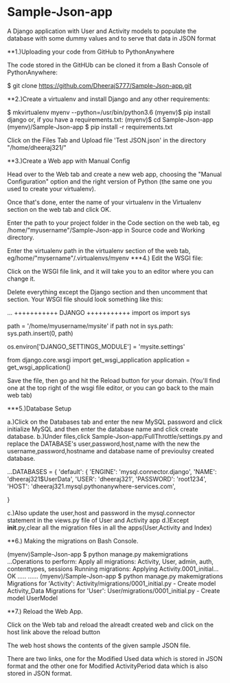 # Sample-Json-app
A Django application with User and Activity models to populate the database with some dummy values and to serve that data in JSON format

**1.)Uploading your code from GitHub to PythonAnywhere

The code stored in the GitHUb can be cloned it from a Bash Console of PythonAnywhere:

$ git clone https://github.com/DheerajS777/Sample-Json-app.git

**2.)Create a virtualenv and install Django and any other requirements:

$ mkvirtualenv myenv --python=/usr/bin/python3.6 
(myenv)$ pip install django
or, if you have a requirements.txt:
(myenv)$ cd Sample-Json-app
(myenv)/Sample-Json-app $ pip install -r requirements.txt


Click on the Files Tab and Upload file 'Test JSON.json' in the directory "/home/dheeraj321/"

**3.)Create a Web app with Manual Config

Head over to the Web tab and create a new web app, choosing the "Manual Configuration" option and the right version of Python (the same one you used to create your virtualenv).

Once that's done, enter the name of your virtualenv in the Virtualenv section on the web tab and click OK.

Enter the path to your project folder in the Code section on the web tab, eg /home/"myusername"/Sample-Json-app in Source code and Working directory.

Enter the virtualenv path in the virtualenv section of the web tab, eg/home/"mysername"/.virtualenvs/myenv
***4.) Edit the WSGI file:

Click on the WSGI file link, and it will take you to an editor where you can change it.

Delete everything except the Django section and then uncomment that section. Your WSGI file should look something like this:

... +++++++++++ DJANGO +++++++++++
import os
import sys

path = '/home/myusername/mysite'
if path not in sys.path:
    sys.path.insert(0, path)

os.environ['DJANGO_SETTINGS_MODULE'] = 'mysite.settings'


from django.core.wsgi import get_wsgi_application
application = get_wsgi_application()


Save the file, then go and hit the Reload button for your domain. (You'll find one at the top right of the wsgi file editor, or you can go back to the main web tab)


***5.)Database Setup

a.)Click on the Databases tab and enter the new MySQL password and click initialize MySQL and then enter the database name and click create database.
b.)Under files,click Sample-Json-app/FullThrottle/settings.py and replace the DATABASE's user,password,host,name with the new the username,password,hostname and database name of previoulsy created database.

...DATABASES = {
    'default': {
        'ENGINE': 'mysql.connector.django',
        'NAME': 'dheeraj321$UserData',
        'USER': 'dheeraj321',
        'PASSWORD': 'root1234',
        'HOST': 'dheeraj321.mysql.pythonanywhere-services.com',

   }

c.)Also update the user,host and password in the mysql.connector statement in the views.py file of User and Activity app
d.)Except __init__.py,clear all the migration files in all the apps(User,Activity and Index)

**6.) Making the migrations on Bash Console.

(myenv)Sample-Json-app $ python manage.py makemigrations
...Operations to perform:
  Apply all migrations: Activity, User, admin, auth, contenttypes, sessions
Running migrations:
  Applying Activity.0001_initial... OK
  .....
  ......
(myenv)/Sample-Json-app $ python manage.py makemigrations
Migrations for 'Activity':
  Activity/migrations/0001_initial.py
    - Create model Activity_Data
Migrations for 'User':
  User/migrations/0001_initial.py
    - Create model UserModel
    
**7.) Reload the Web App.

Click on the Web tab and reload the alreadt created web and click on the host link above the reload button

The web host shows the contents of the given sample JSON file.

There are two links, one for the Modified Used data which is stored in JSON format and the other one for Modified ActivityPeriod data which is also stored in JSON format.



